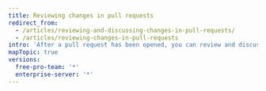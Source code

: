 ```yaml
---
title: Reviewing changes in pull requests
redirect_from:
  - /articles/reviewing-and-discussing-changes-in-pull-requests/
  - /articles/reviewing-changes-in-pull-requests
intro: 'After a pull request has been opened, you can review and discuss the set of proposed changes.'
mapTopic: true
versions:
  free-pro-team: '*'
  enterprise-server: '*'
---
```


